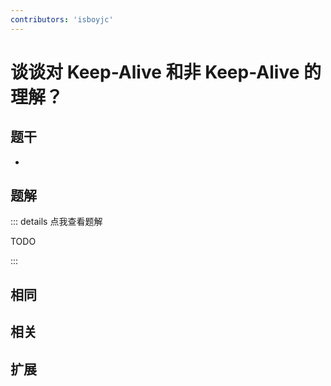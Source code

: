 ```yaml
---
contributors: 'isboyjc'
---
```


# 谈谈对 Keep-Alive 和非 Keep-Alive 的理解？


## 题干

- 



## 题解

::: details 点我查看题解

  TODO

:::



## 相同


## 相关


## 扩展

